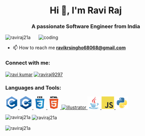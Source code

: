 <h1 align="center">Hi 👋, I'm Ravi Raj</h1>
<h3 align="center">A passionate Software Engineer from India</h3>
<img align="right"alt="coding"width="400"src="https://github.com/user-attachments/assets/96be971d-d004-4899-ba1a-b4cd80a206d4">
<p align="left"> <img src="https://komarev.com/ghpvc/?username=raviraj21a&label=Profile%20views&color=0e75b6&style=flat" alt="raviraj21a" /> </p>

- 📫 How to reach me **ravikrsingho68068@gmail.com**

<h3 align="left">Connect with me:</h3>
<p align="left">
<a href="https://linkedin.com/in/ravi kumar" target="blank"><img align="center" src="https://raw.githubusercontent.com/rahuldkjain/github-profile-readme-generator/master/src/images/icons/Social/linked-in-alt.svg" alt="ravi kumar" height="30" width="40" /></a>
<a href="https://instagram.com/raviraj9297" target="blank"><img align="center" src="https://raw.githubusercontent.com/rahuldkjain/github-profile-readme-generator/master/src/images/icons/Social/instagram.svg" alt="raviraj9297" height="30" width="40" /></a>
</p>

<h3 align="left">Languages and Tools:</h3>
<p align="left"> <a href="https://www.cprogramming.com/" target="_blank" rel="noreferrer"> <img src="https://raw.githubusercontent.com/devicons/devicon/master/icons/c/c-original.svg" alt="c" width="40" height="40"/> </a> <a href="https://www.w3schools.com/cpp/" target="_blank" rel="noreferrer"> <img src="https://raw.githubusercontent.com/devicons/devicon/master/icons/cplusplus/cplusplus-original.svg" alt="cplusplus" width="40" height="40"/> </a> <a href="https://www.w3schools.com/css/" target="_blank" rel="noreferrer"> <img src="https://raw.githubusercontent.com/devicons/devicon/master/icons/css3/css3-original-wordmark.svg" alt="css3" width="40" height="40"/> </a> <a href="https://www.w3.org/html/" target="_blank" rel="noreferrer"> <img src="https://raw.githubusercontent.com/devicons/devicon/master/icons/html5/html5-original-wordmark.svg" alt="html5" width="40" height="40"/> </a> <a href="https://www.adobe.com/in/products/illustrator.html" target="_blank" rel="noreferrer"> <img src="https://www.vectorlogo.zone/logos/adobe_illustrator/adobe_illustrator-icon.svg" alt="illustrator" width="40" height="40"/> </a> <a href="https://www.java.com" target="_blank" rel="noreferrer"> <img src="https://raw.githubusercontent.com/devicons/devicon/master/icons/java/java-original.svg" alt="java" width="40" height="40"/> </a> <a href="https://developer.mozilla.org/en-US/docs/Web/JavaScript" target="_blank" rel="noreferrer"> <img src="https://raw.githubusercontent.com/devicons/devicon/master/icons/javascript/javascript-original.svg" alt="javascript" width="40" height="40"/> </a> <a href="https://www.python.org" target="_blank" rel="noreferrer"> <img src="https://raw.githubusercontent.com/devicons/devicon/master/icons/python/python-original.svg" alt="python" width="40" height="40"/> </a> </p>

<p><img align="left" src="https://github-readme-stats.vercel.app/api/top-langs?username=raviraj21a&show_icons=true&locale=en&layout=compact" alt="raviraj21a" /></p>

<p>&nbsp;<img align="center" src="https://github-readme-stats.vercel.app/api?username=raviraj21a&show_icons=true&locale=en" alt="raviraj21a" /></p>

<p><img align="center" src="https://github-readme-streak-stats.herokuapp.com/?user=raviraj21a&" alt="raviraj21a" /></p>
